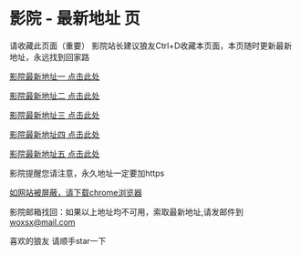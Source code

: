 # 影院 - 最新地址 页

请收藏此页面（重要）
影院站长建议狼友Ctrl+D收藏本页面，本页随时更新最新地址，永远找到回家路

[影院最新地址一 点击此处](https://5gmf.buzz/) 

[影院最新地址二 点击此处](https://5gmj.buzz/) 

[影院最新地址三 点击此处](https://5gmc.buzz/) 

[影院最新地址四 点击此处](https://5gmh.buzz/) 

[影院最新地址五 点击此处](https://5gmg.buzz/) 

影院提醒您请注意，永久地址一定要加https

[如网站被屏蔽，请下载chrome浏览器](https://8xe23.com/chrome_93.0.4577.82.apk) 

影院邮箱找回：如果以上地址均不可用，索取最新地址,请发邮件到 woxsx@mail.com

喜欢的狼友 请顺手star一下